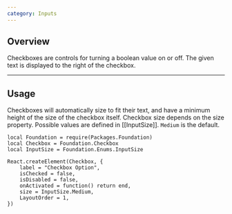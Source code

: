```yaml
---
category: Inputs
---
```


## Overview

Checkboxes are controls for turning a boolean value on or off. The given text is displayed to the right of the checkbox.

---

## Usage

Checkboxes will automatically size to fit their text, and have a minimum height of the size of the checkbox itself.
Checkbox size depends on the size property. Possible values are defined in [[InputSize]].
`Medium` is the default. 

```luau
local Foundation = require(Packages.Foundation)
local Checkbox = Foundation.Checkbox
local InputSize = Foundation.Enums.InputSize

React.createElement(Checkbox, {
	label = "Checkbox Option",
	isChecked = false,
	isDisabled = false,
	onActivated = function() return end,
	size = InputSize.Medium,
	LayoutOrder = 1,
})
```
